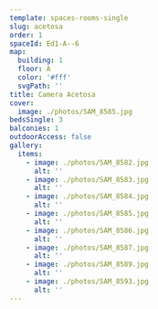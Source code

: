 ```yaml
---
template: spaces-rooms-single
slug: acetosa
order: 1
spaceId: Ed1-A--6
map: 
  building: 1
  floor: A
  color: '#fff'
  svgPath: ''
title: Camera Acetosa
cover:
  image: ./photos/SAM_8585.jpg
bedsSingle: 3
balconies: 1
outdoorAccess: false
gallery:
  items:
    - image: ./photos/SAM_8582.jpg
      alt: ''
    - image: ./photos/SAM_8583.jpg
      alt: ''
    - image: ./photos/SAM_8584.jpg
      alt: ''
    - image: ./photos/SAM_8585.jpg
      alt: ''
    - image: ./photos/SAM_8586.jpg
      alt: ''
    - image: ./photos/SAM_8587.jpg
      alt: ''
    - image: ./photos/SAM_8589.jpg
      alt: ''
    - image: ./photos/SAM_8593.jpg
      alt: ''
---
```

